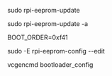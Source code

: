 sudo rpi-eeprom-update

sudo rpi-eeprom-update -a

BOOT_ORDER=0xf41


sudo -E rpi-eeprom-config --edit

 vcgencmd bootloader_config
